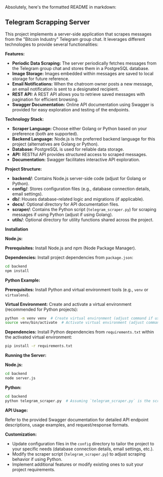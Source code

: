 Absolutely, here's the formatted README in markdown:

## Telegram Scrapping Server

This project implements a server-side application that scrapes messages from the "Bitcoin Industry" Telegram group chat. It leverages different technologies to provide several functionalities:

**Features:**

* **Periodic Data Scraping:** The server periodically fetches messages from the Telegram group chat and stores them in a PostgreSQL database.
* **Image Storage:** Images embedded within messages are saved to local storage for future reference.
* **Email Notifications:** When the chatroom owner posts a new message, an email notification is sent to a designated recipient.
* **REST API:** A REST API allows you to retrieve saved messages with pagination for efficient browsing.
* **Swagger Documentation:** Online API documentation using Swagger is provided for easy exploration and testing of the endpoints.

**Technology Stack:**

* **Scraper Language:** Choose either Golang or Python based on your preference (both are supported).
* **Backend Language:** Node.js is the preferred backend language for this project (alternatives are Golang or Python).
* **Database:** PostgreSQL is used for reliable data storage.
* **API:** RESTful API provides structured access to scraped messages.
* **Documentation:** Swagger facilitates interactive API exploration.

**Project Structure:**

* **backend/**: Contains Node.js server-side code (adjust for Golang or Python).
* **config/**: Stores configuration files (e.g., database connection details, email settings).
* **db/**: Houses database-related logic and migrations (if applicable).
* **docs/**: Optional directory for API documentation files.
* **scraper/**: Contains the Python script (`telegram_scraper.py`) for scraping messages if using Python (adjust if using Golang).
* **utils/**: Optional directory for utility functions shared across the project.

**Installation**


**Node.js:**

**Prerequisites:** Install Node.js and npm (Node Package Manager).

**Dependencies:** Install project dependencies from `package.json`:

```bash
cd backend
npm install
```

**Python Example:**

**Prerequisites:** Install Python and virtual environment tools (e.g., `venv` or `virtualenv`).

**Virtual Environment:** Create and activate a virtual environment (recommended for Python projects):

```bash
python -m venv venv  # Create virtual environment (adjust command if using virtualenv)
source venv/bin/activate  # Activate virtual environment (adjust command if using virtualenv)
```

**Dependencies:** Install Python dependencies from `requirements.txt` within the activated virtual environment:

```bash
pip install -r requirements.txt
```

**Running the Server:**

**Node.js:**

```bash
cd backend
node server.js
```

**Python:**

```bash
cd backend
python telegram_scraper.py  # Assuming `telegram_scraper.py` is the scraper script
```

**API Usage:**

Refer to the provided Swagger documentation for detailed API endpoint descriptions, usage examples, and request/response formats.

**Customization:**

* Update configuration files in the `config` directory to tailor the project to your specific needs (database connection details, email settings, etc.).
* Modify the scraper script (`telegram_scraper.py`) to adjust scraping behavior if using Python.
* Implement additional features or modify existing ones to suit your project requirements.
